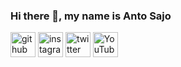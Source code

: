 ### Hi there 👋, my name is Anto Sajo



[<img src='https://cdn.jsdelivr.net/npm/simple-icons@3.0.1/icons/github.svg' alt='github' height='40'>](https://github.com/WhItEDevil045)  [<img src='https://cdn.jsdelivr.net/npm/simple-icons@3.0.1/icons/instagram.svg' alt='instagram' height='40'>](https://www.instagram.com/anto_sajo_045/)  [<img src='https://cdn.jsdelivr.net/npm/simple-icons@3.0.1/icons/twitter.svg' alt='twitter' height='40'>](https://twitter.com/anto_sajo_045)  [<img src='https://cdn.jsdelivr.net/npm/simple-icons@3.0.1/icons/youtube.svg' alt='YouTube' height='40'>](https://www.youtube.com/channel/https://www.youtube.com/channel/UCnDyuj5LBk5zwe-HVPkAKLA)  




